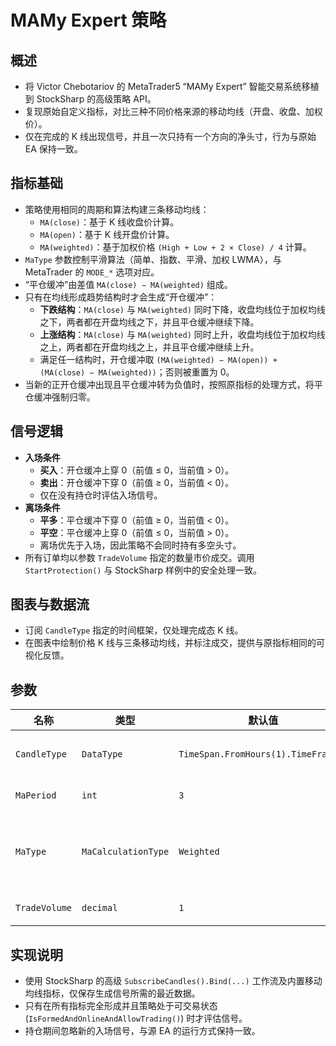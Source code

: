 # MAMy Expert 策略

## 概述
- 将 Victor Chebotariov 的 MetaTrader5 “MAMy Expert” 智能交易系统移植到 StockSharp 的高级策略 API。
- 复现原始自定义指标，对比三种不同价格来源的移动均线（开盘、收盘、加权价）。
- 仅在完成的 K 线出现信号，并且一次只持有一个方向的净头寸，行为与原始 EA 保持一致。

## 指标基础
- 策略使用相同的周期和算法构建三条移动均线：
  - `MA(close)`：基于 K 线收盘价计算。
  - `MA(open)`：基于 K 线开盘价计算。
  - `MA(weighted)`：基于加权价格 `(High + Low + 2 × Close) / 4` 计算。
- `MaType` 参数控制平滑算法（简单、指数、平滑、加权 LWMA），与 MetaTrader 的 `MODE_*` 选项对应。
- “平仓缓冲”由差值 `MA(close) − MA(weighted)` 组成。
- 只有在均线形成趋势结构时才会生成“开仓缓冲”：
  - **下跌结构**：`MA(close)` 与 `MA(weighted)` 同时下降，收盘均线位于加权均线之下，两者都在开盘均线之下，并且平仓缓冲继续下降。
  - **上涨结构**：`MA(close)` 与 `MA(weighted)` 同时上升，收盘均线位于加权均线之上，两者都在开盘均线之上，并且平仓缓冲继续上升。
  - 满足任一结构时，开仓缓冲取 `(MA(weighted) − MA(open)) + (MA(close) − MA(weighted))`；否则被重置为 0。
- 当新的正开仓缓冲出现且平仓缓冲转为负值时，按照原指标的处理方式，将平仓缓冲强制归零。

## 信号逻辑
- **入场条件**
  - **买入**：开仓缓冲上穿 0（前值 ≤ 0，当前值 > 0）。
  - **卖出**：开仓缓冲下穿 0（前值 ≥ 0，当前值 < 0）。
  - 仅在没有持仓时评估入场信号。
- **离场条件**
  - **平多**：平仓缓冲下穿 0（前值 ≥ 0，当前值 < 0）。
  - **平空**：平仓缓冲上穿 0（前值 ≤ 0，当前值 > 0）。
  - 离场优先于入场，因此策略不会同时持有多空头寸。
- 所有订单均以参数 `TradeVolume` 指定的数量市价成交。调用 `StartProtection()` 与 StockSharp 样例中的安全处理一致。

## 图表与数据流
- 订阅 `CandleType` 指定的时间框架，仅处理完成态 K 线。
- 在图表中绘制价格 K 线与三条移动均线，并标注成交，提供与原指标相同的可视化反馈。

## 参数
| 名称 | 类型 | 默认值 | 说明 |
| --- | --- | --- | --- |
| `CandleType` | `DataType` | `TimeSpan.FromHours(1).TimeFrame()` | 用于指标与信号计算的主要时间框架。 |
| `MaPeriod` | `int` | `3` | 三条移动均线的长度。 |
| `MaType` | `MaCalculationType` | `Weighted` | 平滑算法（Simple、Exponential、Smoothed、Weighted）。 |
| `TradeVolume` | `decimal` | `1` | 每次市价单的下单量。 |

## 实现说明
- 使用 StockSharp 的高级 `SubscribeCandles().Bind(...)` 工作流及内置移动均线指标，仅保存生成信号所需的最近数据。
- 只有在所有指标完全形成并且策略处于可交易状态 (`IsFormedAndOnlineAndAllowTrading()`) 时才评估信号。
- 持仓期间忽略新的入场信号，与源 EA 的运行方式保持一致。
